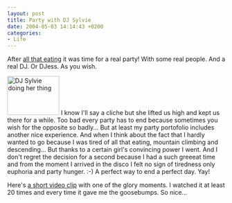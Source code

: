 ```yaml
---
layout: post
title: Party with DJ Sylvie
date: 2004-05-03 14:14:43 +0200
categories:
- Life
---
```

After <a href="http://www.rusiczki.net/blog/archives/2004/05/03/the_official_may_1st_food_fest" title="Kitsched - The official May 1st food fest!">all that eating</a> it was time for a real party! With some real people. And a real DJ. Or DJess. As you wish.

<a href="http://www.rusiczki.net/blog/blogpics/dj_sylvie.php" onclick="window.open('http://www.rusiczki.net/blog/blogpics/dj_sylvie.php','popup','width=1024,height=768,scrollbars=no,resizable=no,toolbar=no,directories=no,location=no,menubar=no,status=no,left=0,top=0'); return false"><img src="http://www.rusiczki.net/blog/blogpics/dj_sylvie-thumb.jpg" width="120" height="90" border="0" alt="DJ Sylvie doing her thing" class="postimage" /></a> I know I'll say a cliche but she lifted us high and kept us there for a while. Too bad every party has to end because sometimes you wish for the opposite so badly... But at least my party portofolio includes another nice experience. And when I think about the fact that I hardly wanted to go because I was tired of all that eating, mountain climbing and descending... But thanks to a certain girl's convincing power I went. And I don't regret the decision for a second because I had a such greeeat time and from the moment I arrived in the disco I felt no sign of tiredness only euphoria and party hunger. :-) A perfect way to end a perfect day. Yay!

Here's <a href="http://www.rusiczki.net/blog/blogstuff/sylvie.avi" title="1 MB - DivX 3.1">a short video clip</a> with one of the glory moments. I watched it at least 20 times and every time it gave me the goosebumps. So nice...
